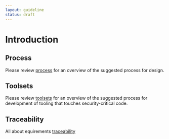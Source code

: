 ```yaml
---
layout: guideline
status: draft
---
```


# Introduction

## Process

Please review [process](https://github.com/SecurEth/guidelines/tree/fd705a05b4cf28fce39721ab51db304552a278bf/process/README.md) for an overview of the suggested process for design.

## Toolsets

Please review [toolsets](https://github.com/SecurEth/guidelines/tree/fd705a05b4cf28fce39721ab51db304552a278bf/toolsets/README.md) for an overview of the suggested process for development of tooling that touches security-critical code.

## Traceability

All about equirements [traceability](https://github.com/SecurEth/guidelines/tree/fd705a05b4cf28fce39721ab51db304552a278bf/traceability/README.md)

